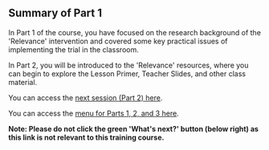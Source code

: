 ## Summary of Part 1
In Part 1 of the course, you have focused on the research background of the 'Relevance' intervention and covered some key practical issues of implementing the trial in the classroom.
 
In Part 2, you will be introduced to the 'Relevance' resources, where you can begin to explore the Lesson Primer, Teacher Slides, and other class material. 

You can access the [next session (Part 2) here](https://projects.raspberrypi.org/en/projects/Year8-RelevanceTraining-Part2-GBICi4).

You can access the [menu for Parts 1, 2, and 3 here](https://projects.raspberrypi.org/en/pathways/year8-relevancetraining-gbici4).

**Note: Please do not click the green 'What's next?' button (below right) as this link is not relevant to this training course.**
